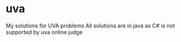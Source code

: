 # uva
My solutions for UVA problems
All solutions are in java as C# is not supported by uva online judge
